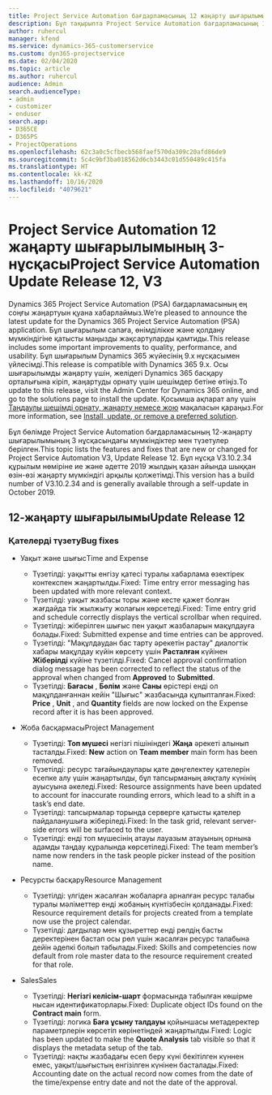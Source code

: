 ```yaml
---
title: Project Service Automation бағдарламасының 12 жаңарту шығарылымы 3-нұсқасындағы жаңалықтар немесе өзгерістер
description: Бұл тақырыпта Project Service Automation бағдарламасының 12-жаңарту шығарылымының 3 нұсқасындағы жаңалықтар туралы ақпарат беріледі.
author: ruhercul
manager: kfend
ms.service: dynamics-365-customerservice
ms.custom: dyn365-projectservice
ms.date: 02/04/2020
ms.topic: article
ms.author: ruhercul
audience: Admin
search.audienceType:
- admin
- customizer
- enduser
search.app:
- D365CE
- D365PS
- ProjectOperations
ms.openlocfilehash: 62c3a0c5cfbecb568faef570da309c20afd86de9
ms.sourcegitcommit: 5c4c9bf3ba018562d6cb3443c01d550489c415fa
ms.translationtype: HT
ms.contentlocale: kk-KZ
ms.lasthandoff: 10/16/2020
ms.locfileid: "4079621"
---
```

# <a name="project-service-automation-update-release-12-v3"></a><span data-ttu-id="84e28-103">Project Service Automation 12 жаңарту шығарылымының 3-нұсқасы</span><span class="sxs-lookup"><span data-stu-id="84e28-103">Project Service Automation Update Release 12, V3</span></span>
<span data-ttu-id="84e28-104">Dynamics 365 Project Service Automation (PSA) бағдарламасының ең соңғы жаңартуын қуана хабарлаймыз.</span><span class="sxs-lookup"><span data-stu-id="84e28-104">We’re pleased to announce the latest update for the Dynamics 365 Project Service Automation (PSA) application.</span></span> <span data-ttu-id="84e28-105">Бұл шығарылым сапаға, өнімділікке және қолдану мүмкіндігіне қатысты маңызды жақсартуларды қамтиды.</span><span class="sxs-lookup"><span data-stu-id="84e28-105">This release includes some important improvements to quality, performance, and usability.</span></span> <span data-ttu-id="84e28-106">Бұл шығарылым Dynamics 365 жүйесінің 9.x нұсқасымен үйлесімді.</span><span class="sxs-lookup"><span data-stu-id="84e28-106">This release is compatible with Dynamics 365 9.x.</span></span> <span data-ttu-id="84e28-107">Осы шығарылымды жаңарту үшін, желідегі Dynamics 365 басқару орталығына кіріп, жаңартуды орнату үшін шешімдер бетіне өтіңіз.</span><span class="sxs-lookup"><span data-stu-id="84e28-107">To update to this release, visit the Admin Center for Dynamics 365 online, and go to the solutions page to install the update.</span></span> <span data-ttu-id="84e28-108">Қосымша ақпарат алу үшін [Таңдаулы шешімді орнату, жаңарту немесе жою](https://docs.microsoft.com/power-platform/admin/install-remove-preferred-solution) мақаласын қараңыз.</span><span class="sxs-lookup"><span data-stu-id="84e28-108">For more information, see [Install, update, or remove a preferred solution](https://docs.microsoft.com/power-platform/admin/install-remove-preferred-solution).</span></span>

<span data-ttu-id="84e28-109">Бұл бөлімде Project Service Automation бағдарламасының 12-жаңарту шығарылымының 3 нұсқасындағы мүмкіндіктер мен түзетулер берілген.</span><span class="sxs-lookup"><span data-stu-id="84e28-109">This topic lists the features and fixes that are new or changed for Project Service Automation V3, Update Release 12.</span></span> <span data-ttu-id="84e28-110">Бұл нұсқа V3.10.2.34 құрылым нөміріне ие және әдетте 2019 жылдың қазан айында шыққан өзін-өзі жаңарту мүмкіндігі арқылы қолжетімді.</span><span class="sxs-lookup"><span data-stu-id="84e28-110">This version has a build number of V3.10.2.34 and is generally available through a self-update in October 2019.</span></span>

## <a name="update-release-12"></a><span data-ttu-id="84e28-111">12-жаңарту шығарылымы</span><span class="sxs-lookup"><span data-stu-id="84e28-111">Update Release 12</span></span>

### <a name="bug-fixes"></a><span data-ttu-id="84e28-112">Қателерді түзету</span><span class="sxs-lookup"><span data-stu-id="84e28-112">Bug fixes</span></span>

- <span data-ttu-id="84e28-113">Уақыт және шығыс</span><span class="sxs-lookup"><span data-stu-id="84e28-113">Time and Expense</span></span>

    - <span data-ttu-id="84e28-114">Түзетілді: уақытты енгізу қатесі туралы хабарлама өзектірек контекспен жаңартылды.</span><span class="sxs-lookup"><span data-stu-id="84e28-114">Fixed: Time entry error messaging has been updated with more relevant context.</span></span>
    - <span data-ttu-id="84e28-115">Түзетілді: уақыт жазбасы торы және кесте қажет болған жағдайда тік жылжыту жолағын көрсетеді.</span><span class="sxs-lookup"><span data-stu-id="84e28-115">Fixed: Time entry grid and schedule correctly displays the vertical scrollbar when required.</span></span>
    - <span data-ttu-id="84e28-116">Түзетілді: жіберілген шығыс пен уақыт жазбаларын мақұлдауға болады.</span><span class="sxs-lookup"><span data-stu-id="84e28-116">Fixed: Submitted expense and time entries can be approved.</span></span>
    - <span data-ttu-id="84e28-117">Түзетілді: "Мақұлдаудан бас тарту әрекетін растау" диалогтік хабары мақұлдау күйін көрсету үшін **Расталған** күйінен **Жіберілді** күйіне түзетілді.</span><span class="sxs-lookup"><span data-stu-id="84e28-117">Fixed: Cancel approval confirmation dialog message has been corrected to reflect the status of the approval when changed from **Approved** to **Submitted**.</span></span>
    - <span data-ttu-id="84e28-118">Түзетілді: **Бағасы** , **Бөлім** және **Саны** өрістері енді ол мақұлданғаннан кейін "Шығыс" жазбасында құлыпталған.</span><span class="sxs-lookup"><span data-stu-id="84e28-118">Fixed: **Price** , **Unit** , and **Quantity** fields are now locked on the Expense record after it is has been approved.</span></span>

- <span data-ttu-id="84e28-119">Жоба басқармасы</span><span class="sxs-lookup"><span data-stu-id="84e28-119">Project Management</span></span>

    - <span data-ttu-id="84e28-120">Түзетілді: **Топ мүшесі** негізгі пішініндегі **Жаңа** әрекеті алынып тасталды.</span><span class="sxs-lookup"><span data-stu-id="84e28-120">Fixed: **New** action on **Team member** main form has been removed.</span></span>
    - <span data-ttu-id="84e28-121">Түзетілді: ресурс тағайындаулары қате дөңгелектеу қателерін есепке алу үшін жаңартылды, бұл тапсырманың аяқталу күнінің ауысуына әкеледі.</span><span class="sxs-lookup"><span data-stu-id="84e28-121">Fixed: Resource assignments have been updated to account for inaccurate rounding errors, which lead to a shift in a task’s end date.</span></span>
    - <span data-ttu-id="84e28-122">Түзетілді: тапсырмалар торында серверге қатысты қателер пайдаланушыға жіберіледі.</span><span class="sxs-lookup"><span data-stu-id="84e28-122">Fixed: In the task grid, relevant server-side errors will be surfaced to the user.</span></span>
    - <span data-ttu-id="84e28-123">Түзетілді: енді топ мүшесінің атауы лауазым атауының орнына адамды таңдау құралында көрсетіледі.</span><span class="sxs-lookup"><span data-stu-id="84e28-123">Fixed: The team member’s name now renders in the task people picker instead of the position name.</span></span>

- <span data-ttu-id="84e28-124">Ресурсты басқару</span><span class="sxs-lookup"><span data-stu-id="84e28-124">Resource Management</span></span>

    - <span data-ttu-id="84e28-125">Түзетілді: үлгіден жасалған жобаларға арналған ресурс талабы туралы мәліметтер енді жобаның күнтізбесін қолданады.</span><span class="sxs-lookup"><span data-stu-id="84e28-125">Fixed: Resource requirement details for projects created from a template now use the project calendar.</span></span>
    - <span data-ttu-id="84e28-126">Түзетілді: дағдылар мен құзыреттер енді рөлдің басты деректерінен бастап осы рөл үшін жасалған ресурс талабына дейін әдепкі болып табылады.</span><span class="sxs-lookup"><span data-stu-id="84e28-126">Fixed: Skills and competencies now default from role master data to the resource requirement created for that role.</span></span>

- <span data-ttu-id="84e28-127">Sales</span><span class="sxs-lookup"><span data-stu-id="84e28-127">Sales</span></span>

    - <span data-ttu-id="84e28-128">Түзетілді: **Негізгі келісім-шарт** формасында табылған көшірме нысан идентификаторлары.</span><span class="sxs-lookup"><span data-stu-id="84e28-128">Fixed: Duplicate object IDs found on the **Contract main** form.</span></span>
    - <span data-ttu-id="84e28-129">Түзетілді: логика **Баға ұсыну талдауы** қойыншасы метадеректер параметрлерін көрсетіп көрінетіндей жаңартылды.</span><span class="sxs-lookup"><span data-stu-id="84e28-129">Fixed: Logic has been updated to make the **Quote Analysis** tab visible so that it displays the metadata setup of the tab.</span></span>
    - <span data-ttu-id="84e28-130">Түзетілді: нақты жазбадағы есеп беру күні бекітілген күннен емес, уақыт/шығыстың енгізілген күнінен басталады.</span><span class="sxs-lookup"><span data-stu-id="84e28-130">Fixed: Accounting date on the actual record now comes from the date of the time/expense entry date and not the date of the approval.</span></span>
